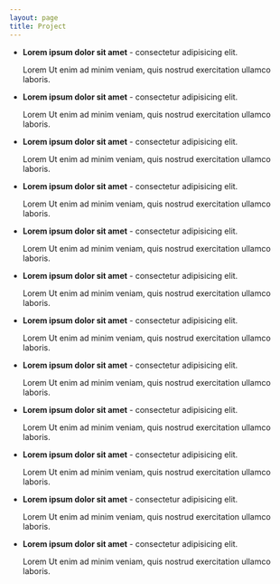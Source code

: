```yaml
---
layout: page
title: Project
---
```


* **Lorem ipsum dolor sit amet** - consectetur adipisicing elit.

	Lorem Ut enim ad minim veniam, quis nostrud exercitation ullamco laboris.

* **Lorem ipsum dolor sit amet** - consectetur adipisicing elit.

	Lorem Ut enim ad minim veniam, quis nostrud exercitation ullamco laboris.

* **Lorem ipsum dolor sit amet** - consectetur adipisicing elit.

	Lorem Ut enim ad minim veniam, quis nostrud exercitation ullamco laboris.

* **Lorem ipsum dolor sit amet** - consectetur adipisicing elit.

	Lorem Ut enim ad minim veniam, quis nostrud exercitation ullamco laboris.

* **Lorem ipsum dolor sit amet** - consectetur adipisicing elit.

	Lorem Ut enim ad minim veniam, quis nostrud exercitation ullamco laboris.

* **Lorem ipsum dolor sit amet** - consectetur adipisicing elit.

	Lorem Ut enim ad minim veniam, quis nostrud exercitation ullamco laboris.

* **Lorem ipsum dolor sit amet** - consectetur adipisicing elit.

	Lorem Ut enim ad minim veniam, quis nostrud exercitation ullamco laboris.

* **Lorem ipsum dolor sit amet** - consectetur adipisicing elit.

	Lorem Ut enim ad minim veniam, quis nostrud exercitation ullamco laboris.

* **Lorem ipsum dolor sit amet** - consectetur adipisicing elit.

	Lorem Ut enim ad minim veniam, quis nostrud exercitation ullamco laboris.

* **Lorem ipsum dolor sit amet** - consectetur adipisicing elit.

	Lorem Ut enim ad minim veniam, quis nostrud exercitation ullamco laboris.

* **Lorem ipsum dolor sit amet** - consectetur adipisicing elit.

	Lorem Ut enim ad minim veniam, quis nostrud exercitation ullamco laboris.

* **Lorem ipsum dolor sit amet** - consectetur adipisicing elit.

	Lorem Ut enim ad minim veniam, quis nostrud exercitation ullamco laboris.
